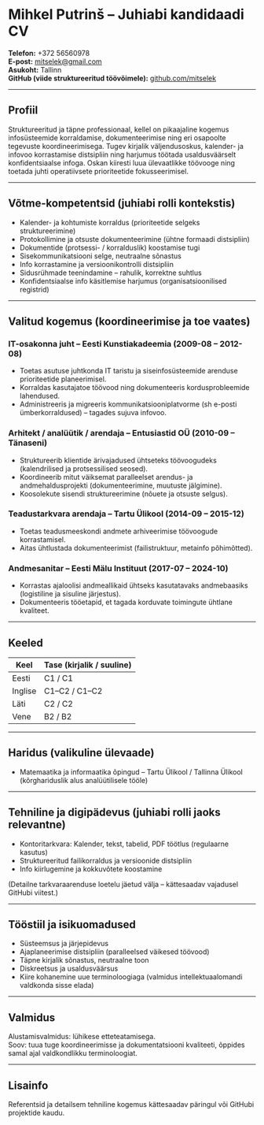 # Mihkel Putrinš – Juhiabi kandidaadi CV

**Telefon:** +372 56560978  
**E-post:** [mitselek@gmail.com](mailto:mitselek@gmail.com)  
**Asukoht:** Tallinn  
**GitHub (viide struktureeritud töövõimele):** [github.com/mitselek](https://github.com/mitselek)

---

## Profiil

Struktureeritud ja täpne professionaal, kellel on pikaajaline kogemus infosüsteemide korraldamise, dokumenteerimise ning eri osapoolte tegevuste koordineerimisega. Tugev kirjalik väljendusoskus, kalender- ja infovoo korrastamise distsipliin ning harjumus töötada usaldusväärselt konfidentsiaalse infoga. Oskan kiiresti luua ülevaatlikke töövooge ning toetada juhti operatiivsete prioriteetide fokusseerimisel.

---

## Võtme-kompetentsid (juhiabi rolli kontekstis)

- Kalender- ja kohtumiste korraldus (prioriteetide selgeks struktureerimine)
- Protokollimine ja otsuste dokumenteerimine (ühtne formaadi distsipliin)
- Dokumentide (protsessi- / korralduslik) koostamise tugi
- Sisekommunikatsiooni selge, neutraalne sõnastus
- Info korrastamine ja versioonikontrolli distsipliin
- Sidusrühmade teenindamine – rahulik, korrektne suhtlus
- Konfidentsiaalse info käsitlemise harjumus (organisatsioonilised registrid)

---

## Valitud kogemus (koordineerimise ja toe vaates)

### IT-osakonna juht – Eesti Kunstiakadeemia (2009-08 – 2012-08)

- Toetas asutuse juhtkonda IT taristu ja siseinfosüsteemide arenduse prioriteetide planeerimisel.
- Korraldas kasutajatoe töövood ning dokumenteeris kordusprobleemide lahendused.
- Administreeris ja migreeris kommunikatsiooniplatvorme (sh e-posti ümberkorraldused) – tagades sujuva infovoo.

### Arhitekt / analüütik / arendaja – Entusiastid OÜ (2010-09 – Tänaseni)

- Struktureerib klientide ärivajadused ühtseteks töövoogudeks (kalendrilised ja protsessilised seosed).
- Koordineerib mitut väiksemat paralleelset arendus- ja andmehaldusprojekti (dokumenteerimine, muutuste jälgimine).
- Koosolekute sisendi struktureerimine (nõuete ja otsuste selgus).

### Teadustarkvara arendaja – Tartu Ülikool (2014-09 – 2015-12)

- Toetas teadusmeeskondi andmete arhiveerimise töövoogude korrastamisel.
- Aitas ühtlustada dokumenteerimist (failistruktuur, metainfo põhimõtted).

### Andmesanitar – Eesti Mälu Instituut (2017-07 – 2024-10)

- Korrastas ajaloolisi andmeallikaid ühtseks kasutatavaks andmebaasiks (logistiline ja sisuline järjestus).
- Dokumenteeris tööetapid, et tagada korduvate toimingute ühtlane kvaliteet.

---

## Keeled

| Keel    | Tase (kirjalik / suuline) |
| ------- | ------------------------- |
| Eesti   | C1 / C1                   |
| Inglise | C1–C2 / C1–C2             |
| Läti    | C2 / C2                   |
| Vene    | B2 / B2                   |

---

## Haridus (valikuline ülevaade)

- Matemaatika ja informaatika õpingud – Tartu Ülikool / Tallinna Ülikool (kõrghariduslik alus analüütilisele tööle)

---

## Tehniline ja digipädevus (juhiabi rolli jaoks relevantne)

- Kontoritarkvara: Kalender, tekst, tabelid, PDF töötlus (regulaarne kasutus)
- Struktureeritud failikorraldus ja versioonide distsipliin
- Info kiirlugemine ja kokkuvõtete koostamine

(Detailne tarkvaraarenduse loetelu jäetud välja – kättesaadav vajadusel GitHubi viitest.)

---

## Tööstiil ja isikuomadused

- Süsteemsus ja järjepidevus
- Ajaplaneerimise distsipliin (paralleelsed väikesed töövood)
- Täpne kirjalik sõnastus, neutraalne toon
- Diskreetsus ja usaldusväärsus
- Kiire kohanemine uue terminoloogiaga (valmidus intellektuaalomandi valdkonda sisse elada)

---

## Valmidus

Alustamisvalmidus: lühikese etteteatamisega.  
Soov: tuua tuge koordineerimisse ja dokumentatsiooni kvaliteeti, õppides samal ajal valdkondlikku terminoloogiat.

---

## Lisainfo

Referentsid ja detailsem tehniline kogemus kättesaadav päringul või GitHubi projektide kaudu.
